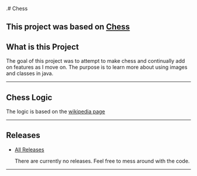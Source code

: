 .# Chess
<h2>This project was based on <a href="https://en.wikipedia.org/wiki/Chess">Chess</a></h2>
<h2>What is this Project</h2>
<p>The goal of this project was to attempt to make chess and continually add on features as I move on. The purpose is to learn more about using images and classes in java.</p>
<hr>
<h2>Chess Logic</h2>
<p>The logic is based on the <a href="https://en.wikipedia.org/wiki/Rules_of_chess">wikipedia page</a></p>
<hr>
<h2>Releases</h2>
<ul>
<li><a href="https://github.com/mbilenko03/Chess/releases">All Releases</a></li>
<p>There are currently no releases. Feel free to mess around with the code.</p>
</ul>
<hr>
